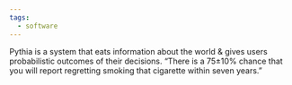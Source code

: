 ```yaml
---
tags:
  - software
---
```

Pythia is a system that eats information about the world & gives users probabilistic outcomes of their decisions. “There is a 75±10% chance that you will report regretting smoking that cigarette within seven years.”